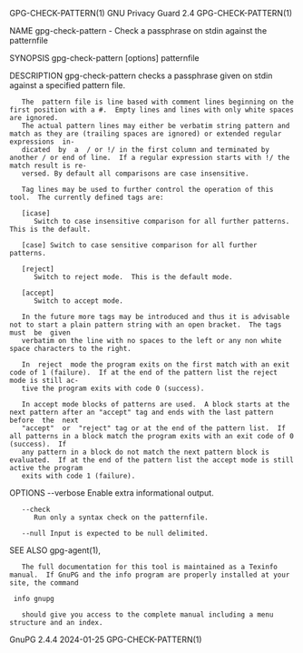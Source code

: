 GPG-CHECK-PATTERN(1)						     GNU Privacy Guard 2.4						  GPG-CHECK-PATTERN(1)

NAME
       gpg-check-pattern - Check a passphrase on stdin against the patternfile

SYNOPSIS
       gpg-check-pattern [options] patternfile

DESCRIPTION
       gpg-check-pattern checks a passphrase given on stdin against a specified pattern file.

       The  pattern file is line based with comment lines beginning on the first position with a #.  Empty lines and lines with only white spaces are ignored.
       The actual pattern lines may either be verbatim string pattern and match as they are (trailing spaces are ignored) or extended regular expressions  in‐
       dicated	by  a  / or !/ in the first column and terminated by another / or end of line.	If a regular expression starts with !/ the match result is re‐
       versed. By default all comparisons are case insensitive.

       Tag lines may be used to further control the operation of this tool.  The currently defined tags are:

       [icase]
	      Switch to case insensitive comparison for all further patterns.  This is the default.

       [case] Switch to case sensitive comparison for all further patterns.

       [reject]
	      Switch to reject mode.  This is the default mode.

       [accept]
	      Switch to accept mode.

       In the future more tags may be introduced and thus it is advisable not to start a plain pattern string with an open bracket.  The tags  must  be	 given
       verbatim on the line with no spaces to the left or any non white space characters to the right.

       In  reject  mode the program exits on the first match with an exit code of 1 (failure).	If at the end of the pattern list the reject mode is still ac‐
       tive the program exits with code 0 (success).

       In accept mode blocks of patterns are used.  A block starts at the next pattern after an "accept" tag and ends with the last pattern  before  the  next
       "accept"	 or  "reject" tag or at the end of the pattern list.  If all patterns in a block match the program exits with an exit code of 0 (success).  If
       any pattern in a block do not match the next pattern block is evaluated.	 If at the end of the pattern list the accept mode is still active the program
       exits with code 1 (failure).

OPTIONS
       --verbose
	      Enable extra informational output.

       --check
	      Run only a syntax check on the patternfile.

       --null Input is expected to be null delimited.

SEE ALSO
       gpg-agent(1),

       The full documentation for this tool is maintained as a Texinfo manual.	If GnuPG and the info program are properly installed at your site, the command

	 info gnupg

       should give you access to the complete manual including a menu structure and an index.

GnuPG 2.4.4								  2024-01-25							  GPG-CHECK-PATTERN(1)
